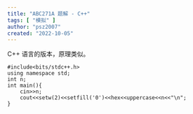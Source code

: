 ```yaml
---
title: "ABC271A 题解 - C++"
tags: [ "模拟" ]
author: "psz2007"
created: "2022-10-05"
---
```


C++ 语言的版本，原理类似。

```
#include<bits/stdc++.h>
using namespace std;
int n;
int main(){
	cin>>n;
	cout<<setw(2)<<setfill('0')<<hex<<uppercase<<n<<"\n";
}
```
